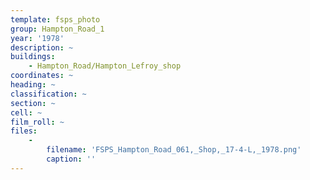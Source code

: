 ```yaml
---
template: fsps_photo
group: Hampton_Road_1
year: '1978'
description: ~
buildings:
    - Hampton_Road/Hampton_Lefroy_shop
coordinates: ~
heading: ~
classification: ~
section: ~
cell: ~
film_roll: ~
files:
    -
        filename: 'FSPS_Hampton_Road_061,_Shop,_17-4-L,_1978.png'
        caption: ''
---
```

